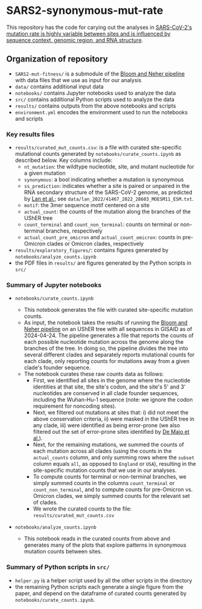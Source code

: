 # SARS2-synonymous-mut-rate

This repository has the code for carying out the analyses in [SARS-CoV-2's mutation rate is highly variable between sites and is influenced by sequence context, genomic region, and RNA structure]().

## Organization of repository

* `SARS2-mut-fitness/` is a submodule of the [Bloom and Neher pipeline](https://github.com/jbloomlab/SARS2-mut-fitness) with data files that we use as input for our analysis
* `data/` contains additional input data
* `notebooks/` contains Jupyter notebooks used to analyze the data
* `src/` contains additional Python scripts used to analyze the data
* `results/` contains outputs from the above notebooks and scripts
* `environment.yml` encodes the environment used to run the notebooks and scripts

### Key results files
* `results/curated_mut_counts.csv`: is a file with curated site-specific mutational counts generated by `notebooks/curate_counts.ipynb` as described below. Key columns include:
    * `nt_mutation`: the wildtype nucleotide, site, and mutant nucleotide for a given mutation
    * `synonymous`: a bool indicating whether a mutation is synonymous
    * `ss_prediction`: indicates whether a site is paired or unpaired in the RNA secondary structure of the SARS-CoV-2 genome, as predicted by [Lan et al.](https://www.nature.com/articles/s41467-022-28603-2); see `data/lan_2022/41467_2022_28603_MOESM11_ESM.txt`.
    * `motif`: the 3mer sequence motif centered on a site
    * `actual_count`: the counts of the mutation along the branches of the UShER tree
    * `count_terminal` and `count_non_terminal`: counts on terminal or non-terminal branches, respectively
    * `actual_count_pre_omicron` and `actual_count_omicron`: counts in pre-Omicron clades or Omicron clades, respectively
* `results/exploratory_figures/`: contains figures generated by `notebooks/analyze_counts.ipynb`
* the PDF files in `results/` are figures generated by the Python scripts in `src/`

### Summary of Jupyter notebooks
* `notebooks/curate_counts.ipynb`
    * This notebook generates the file with curated site-specific mutation counts.
    * As input, the notebook takes the results of running the [Bloom and Neher pipeline](https://github.com/jbloomlab/SARS2-mut-fitness) on an UShER tree with all sequences in GISAID as of 2024-04-24. The pipeline generates a file that reports the counts of each possible nucleotide mutation across the genome along the branches of the tree. In doing so, the pipeline divides the tree into several different clades and separately reports mutational counts for each clade, only reporting counts for mutations away from a given clade's founder sequence.
    * The notebook curates these raw counts data as follows:
        * First, we identified all sites in the genome where the nucleotide identities at that site, the site's codon, and the site's 5' and 3' nucleotides are conserved in all clade founder sequences, including the Wuhan-Hu-1 sequence (note: we ignore the codon requirement for noncoding sites).
        * Next, we filtered out mutations at sites that: i) did not meet the above conservation criteria, ii) were masked in the UShER tree in any clade, iii) were identified as being error-prone (we also filtered out the set of error-prone sites identified by [De Maio et al.](https://virological.org/t/issues-with-sars-cov-2-sequencing-data/473)).
        * Next, for the remaining mutations, we summed the counts of each mutation across all clades (using the counts in the `actual_counts` column, and only summing rows where the `subset` column equals `all`, as opposed to `England` or `USA`), resulting in the site-specific mutation counts that we use in our analyses.
        * To compute counts for terminal or non-terminal branches, we simply summed counts in the columns `count_terminal` or `count_non_terminal`, and to compute counts for pre-Omicron vs. Omicron clades, we simply summed counts for the relevant set of clades.
        * We wrote the curated counts to the file: `results/curated_mut_counts.csv`

* `notebooks/analyze_counts.ipynb`
    * This notebook reads in the curated counts from above and generates many of the plots that explore patterns in synonymous mutation counts between sites.

### Summary of Python scripts in `src/`
* `helper.py` is a helper script used by all the other scripts in the directory
* the remaining Python scripts each generate a single figure from the paper, and depend on the dataframe of curated counts generated by `notebooks/curate_counts.ipynb`.